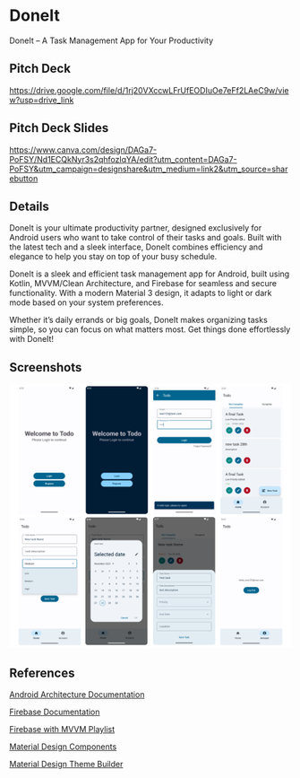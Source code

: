 # DoneIt

DoneIt – A Task Management App for Your Productivity

## Pitch Deck
https://drive.google.com/file/d/1rj20VXccwLFrUfEODIuOe7eFf2LAeC9w/view?usp=drive_link

## Pitch Deck Slides
https://www.canva.com/design/DAGa7-PoFSY/Nd1ECQkNyr3s2qhfozlqYA/edit?utm_content=DAGa7-PoFSY&utm_campaign=designshare&utm_medium=link2&utm_source=sharebutton

## Details

DoneIt is your ultimate productivity partner, designed exclusively for Android users who want to take control of their tasks and goals. Built with the latest tech and a sleek interface, DoneIt combines efficiency and elegance to help you stay on top of your busy schedule.

DoneIt is a sleek and efficient task management app for Android, built using Kotlin, MVVM/Clean Architecture, and Firebase for seamless and secure functionality. With a modern Material 3 design, it adapts to light or dark mode based on your system preferences.

Whether it’s daily errands or big goals, DoneIt makes organizing tasks simple, so you can focus on what matters most. Get things done effortlessly with DoneIt! 

## Screenshots

![Screenshots of the Todo application](images/todo-screenshots.png)

## References

[Android Architecture Documentation](https://developer.android.com/topic/architecture)

[Firebase Documentation](https://firebase.google.com/docs/android/setup)

[Firebase with MVVM Playlist](https://www.youtube.com/playlist?list=PLIIWAqaTrNlg7q0cfajkBj8OwG60qpBVL)

[Material Design Components](https://m3.material.io/components)

[Material Design Theme Builder](https://m3.material.io/theme-builder)
